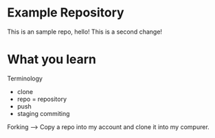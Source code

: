 # Example Repository 

This is an sample repo, hello! 
This is a second change!

# What you learn

Terminology
- clone
- repo = repository
- push
- staging commiting

Forking --> Copy a repo into my account and clone it into my compurer.

